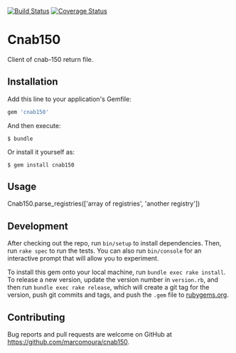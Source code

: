 [![Build Status](https://travis-ci.org/marcomoura/cnab150.svg)](https://travis-ci.org/marcomoura/cnab150)
[![Coverage Status](https://coveralls.io/repos/marcomoura/cnab150/badge.svg?branch=master&service=github)](https://coveralls.io/github/marcomoura/cnab150?branch=master)

# Cnab150

Client of cnab-150 return file.

## Installation

Add this line to your application's Gemfile:

```ruby
gem 'cnab150'
```

And then execute:

    $ bundle

Or install it yourself as:

    $ gem install cnab150

## Usage

  Cnab150.parse_registries(['array of registries', 'another registry'])

## Development

After checking out the repo, run `bin/setup` to install dependencies. Then, run `rake spec` to run the tests. You can also run `bin/console` for an interactive prompt that will allow you to experiment.

To install this gem onto your local machine, run `bundle exec rake install`. To release a new version, update the version number in `version.rb`, and then run `bundle exec rake release`, which will create a git tag for the version, push git commits and tags, and push the `.gem` file to [rubygems.org](https://rubygems.org).

## Contributing

Bug reports and pull requests are welcome on GitHub at https://github.com/marcomoura/cnab150.

